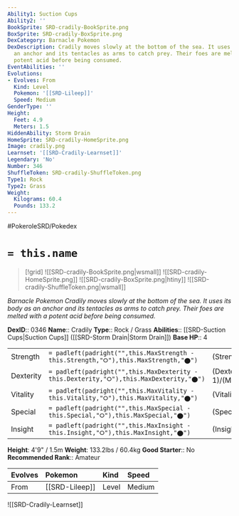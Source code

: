 ```yaml
---
Ability1: Suction Cups
Ability2: ''
BookSprite: SRD-cradily-BookSprite.png
BoxSprite: SRD-cradily-BoxSprite.png
DexCategory: Barnacle Pokemon
DexDescription: Cradily moves slowly at the bottom of the sea. It uses its body as
  an anchor and its tentacles as arms to catch prey. Their foes are melted with a
  potent acid before being consumed.
EventAbilities: ''
Evolutions:
- Evolves: From
  Kind: Level
  Pokemon: '[[SRD-Lileep]]'
  Speed: Medium
GenderType: ''
Height:
  Feet: 4.9
  Meters: 1.5
HiddenAbility: Storm Drain
HomeSprite: SRD-cradily-HomeSprite.png
Image: cradily.png
Learnset: '[[SRD-Cradily-Learnset]]'
Legendary: 'No'
Number: 346
ShuffleToken: SRD-cradily-ShuffleToken.png
Type1: Rock
Type2: Grass
Weight:
  Kilograms: 60.4
  Pounds: 133.2
---
```


#PokeroleSRD/Pokedex

# `= this.name`

> [!grid]
> ![[SRD-cradily-BookSprite.png|wsmall]]
> ![[SRD-cradily-HomeSprite.png]]
> ![[SRD-cradily-BoxSprite.png|htiny]]
> ![[SRD-cradily-ShuffleToken.png|wsmall]]


*Barnacle Pokemon*
*Cradily moves slowly at the bottom of the sea. It uses its body as an anchor and its tentacles as arms to catch prey. Their foes are melted with a potent acid before being consumed.*

**DexID**:: 0346
**Name**:: Cradily
**Type**:: Rock / Grass
**Abilities**:: [[SRD-Suction Cups|Suction Cups]] ([[SRD-Storm Drain|Storm Drain]])
**Base HP**:: 4

|           |                                                                                        |                                          |
| --------- | -------------------------------------------------------------------------------------- | ---------------------------------------- |
| Strength  | `= padleft(padright("",this.MaxStrength - this.Strength,"⭘"),this.MaxStrength,"⬤")`    | (Strength::2)/(MaxStrength::5)   |
| Dexterity | `= padleft(padright("",this.MaxDexterity - this.Dexterity,"⭘"),this.MaxDexterity,"⬤")` | (Dexterity:: 1)/(MaxDexterity::3) |
| Vitality  | `= padleft(padright("",this.MaxVitality - this.Vitality,"⭘"),this.MaxVitality,"⬤")`    | (Vitality::3)/(MaxVitality::6)   |
| Special   | `= padleft(padright("",this.MaxSpecial - this.Special,"⭘"),this.MaxSpecial,"⬤")`       | (Special::2)/(MaxSpecial::5)     |
| Insight   | `= padleft(padright("",this.MaxInsight - this.Insight,"⭘"),this.MaxInsight,"⬤")`       | (Insight::3)/(MaxInsight::6)     |

**Height**: 4'9" / 1.5m
**Weight**: 133.2lbs / 60.4kg
**Good Starter**:: No
**Recommended Rank**:: Amateur

| Evolves   | Pokemon        | Kind   | Speed   |
|:----------|:---------------|:-------|:--------|
| From      | [[SRD-Lileep]] | Level  | Medium  |

![[SRD-Cradily-Learnset]]